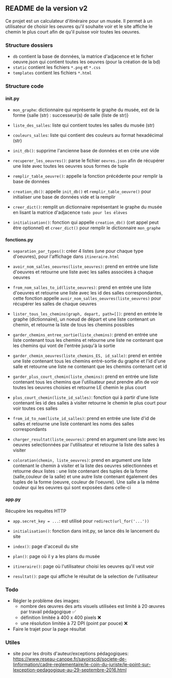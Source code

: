 ## README de la version v2
Ce projet est un calculateur d'itinéraire pour un musée. Il permet à un utilisateur de choisir les oeuvres qu'il souhaite voir et le site affiche le chemin le plus court afin de qu'il puisse voir toutes les oeuvres. 

### Structure dossiers
* ```db``` contient la base de données, la matrice d'adjacence et le ficher oeuvre.json qui contient toutes les oeuvres (pour la création de la bd)
* ```static``` contient les fichiers ```*.png``` et ```*.css``` 
* ```templates``` contient les fichiers ```*.html```

### Structure code
#### init.py
* ```mon_graphe```: dictionnaire qui représente le graphe du musée, est de la forme {salle (str) : successeur(s) de salle (liste de str)}
* ```liste_des_salles```: liste qui contient toutes les salles du musée (str)
* ```couleurs_salles```: liste qui contient des couleurs au format hexadécimal (str)


* ```init_db()```: supprime l'ancienne base de données et en crée une vide
* ```recuperer_les_oeuvres()```: parse le fichier ```oevres.json``` afin de récupérer une liste avec toutes les oeuvres sous formes de tuple
* ```remplir_table_oeuvre()```: appelle la fonction précédente pour remplir la base de données
* ```creation_db()```: appelle ```init_db()``` et ```remplir_table_oeuvre()``` pour initialiser une base de données vide et la remplir
* ```creer_dict()```: remplit un dictionnaire représentant le graphe du musée en lisant la matrice d'adjacence ```todo pour les élèves```
* ```initialisation()```: fonction qui appelle ```creation_db()``` (cet appel peut être optionnel) et ```creer_dict()``` pour remplir le dictionnaire ```mon_graphe```

#### fonctions.py
* ```separation_par_types()```: créer 4 listes (une pour chaque type d'oeuvres), pour l'affichage dans ```itineraire.html```
* ```avoir_nom_salles_oeuvres(liste_oeuvres)```: prend en entrée une liste d'oeuvres et retourne une liste avec les salles associées à chaque oeuvres
* ```from_nom_salles_to_id(liste_oeuvres)```: prend en entrée une liste d'oeuvres et retourne une liste avec les id des salles correspondantes, cette fonction appelle ```avoir_nom_salles_oeuvres(liste_oeuvres)``` pour récupérer les salles de chaque oeuvres  


* ```lister_tous_les_chemins(graph, depart, path=[])```: prend en entrée le graphe (dictionnaire), un noeud de départ et une liste contenant un chemin, et retourne la liste de tous les chemins possibles
* ```garder_chemins_entree_sortie(liste_chemins)```: prend en entrée une liste contenant tous les chemins et retourne une liste ne contenant que les chemins qui vont de l'entrée jusqu'à la sortie
* ```garder_chemin_oeuvres(liste_chemins_ES, id_salle)```: prend en entrée une liste contenant tous les chemins entré-sortie du graphe et l'id d'une salle et retourne une liste ne contenant que les chemins contenant cet id
* ```garder_plus_court_chemin(liste_chemins)```: prend en entrée une liste contenant tous les chemins que l'utilisateur peut prendre afin de voir toutes les oeuvres choisies et retourne LE chemin le plus court 


* ```plus_court_chemin(liste_id_salles)```: fonction qui à partir d'une liste contenant les id des salles à visiter retourne le chemin le plus court pour voir toutes ces salles


* ```from_id_to_nom(liste_id_salles)```: prend en entrée une liste d'id de salles et retourne une liste contenant les noms des salles correspondants
* ```charger_resultat(liste_oeuvres)```: prend en argument une liste avec les oeuvres selectionnées par l'utilisateur et retourne la liste des salles à visiter
* ```coloration(chemin, liste_oeuvres)```: prend en argument une liste contenant le chemin à visiter et la liste des oeuvres sélectionnées et retourne deux listes : une liste contenant des tuples de la forme (salle,couleur de la salle) et une autre liste  contenant également des tuples de la forme (oeuvre, couleur de l'oeuvre). Une salle a la même couleur qui les oeuvres qui sont exposées dans celle-ci

#### app.py
Récupère les requêtes HTTP
* ```app.secret_key = ...```: est utilisé pour ```redirect(url_for('...'))```


* ```initialisation()```: fonction dans init.py, se lance dès le lancement du site 
* ```index()```: page d'acceuil du site 
* ```plan()```: page où il y a les plans du musée
* ```itineraire()```: page où l'utilisateur choisi les oeuvres qu'il veut voir
* ```resultat()```: page qui affiche le résultat de la selection de l'utilisateur

### Todo
* Régler le problème des images:
    * nombre des œuvres des arts visuels utilisées est limité à 20 œuvres par travail pédagogique :white_check_mark:
    * définition limitée à 400 x 400 pixels :x:
    * une résolution limitée à 72 DPI (point par pouce) :x:
* Faire le trajet pour la page résultat
### Utiles 

- site pour les droits d'auteur/exceptions pédagogiques:
https://www.reseau-canope.fr/savoirscdi/societe-de-linformation/cadre-reglementaire/le-coin-du-juriste/le-point-sur-lexception-pedagogique-au-29-septembre-2016.html
  
